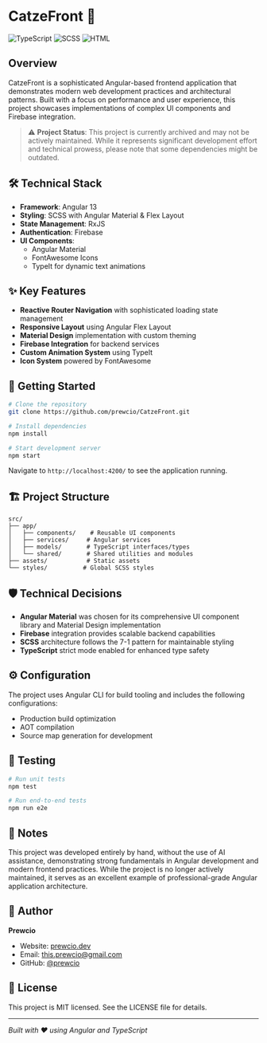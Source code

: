 # CatzeFront 🚀

![TypeScript](https://img.shields.io/badge/TypeScript-40.7%25-blue)
![SCSS](https://img.shields.io/badge/SCSS-34.3%25-pink)
![HTML](https://img.shields.io/badge/HTML-22.4%25-orange)

## Overview

CatzeFront is a sophisticated Angular-based frontend application that demonstrates modern web development practices and architectural patterns. Built with a focus on performance and user experience, this project showcases implementations of complex UI components and Firebase integration.

> ⚠️ **Project Status**: This project is currently archived and may not be actively maintained. While it represents significant development effort and technical prowess, please note that some dependencies might be outdated.

## 🛠️ Technical Stack

- **Framework**: Angular 13
- **Styling**: SCSS with Angular Material & Flex Layout
- **State Management**: RxJS
- **Authentication**: Firebase
- **UI Components**: 
  - Angular Material
  - FontAwesome Icons
  - TypeIt for dynamic text animations

## ✨ Key Features

- **Reactive Router Navigation** with sophisticated loading state management
- **Responsive Layout** using Angular Flex Layout
- **Material Design** implementation with custom theming
- **Firebase Integration** for backend services
- **Custom Animation System** using TypeIt
- **Icon System** powered by FontAwesome

## 🚀 Getting Started

```bash
# Clone the repository
git clone https://github.com/prewcio/CatzeFront.git

# Install dependencies
npm install

# Start development server
npm start
```

Navigate to `http://localhost:4200/` to see the application running.

## 🏗️ Project Structure

```
src/
├── app/
│   ├── components/    # Reusable UI components
│   ├── services/     # Angular services
│   ├── models/       # TypeScript interfaces/types
│   └── shared/       # Shared utilities and modules
├── assets/           # Static assets
└── styles/          # Global SCSS styles
```

## 🛡️ Technical Decisions

- **Angular Material** was chosen for its comprehensive UI component library and Material Design implementation
- **Firebase** integration provides scalable backend capabilities
- **SCSS** architecture follows the 7-1 pattern for maintainable styling
- **TypeScript** strict mode enabled for enhanced type safety

## ⚙️ Configuration

The project uses Angular CLI for build tooling and includes the following configurations:
- Production build optimization
- AOT compilation
- Source map generation for development

## 🧪 Testing

```bash
# Run unit tests
npm test

# Run end-to-end tests
npm run e2e
```

## 📝 Notes

This project was developed entirely by hand, without the use of AI assistance, demonstrating strong fundamentals in Angular development and modern frontend practices. While the project is no longer actively maintained, it serves as an excellent example of professional-grade Angular application architecture.

## 👤 Author

**Prewcio**
- Website: [prewcio.dev](https://prewcio.dev)
- Email: [this.prewcio@gmail.com](mailto:this.prewcio@gmail.com)
- GitHub: [@prewcio](https://github.com/prewcio)

## 📄 License

This project is MIT licensed. See the LICENSE file for details.

---

*Built with ❤️ using Angular and TypeScript*
